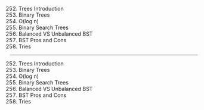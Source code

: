 252. Trees Introduction
253. Binary Trees
254. O(log n)
255. Binary Search Trees
256. Balanced VS Unbalanced BST
257. BST Pros and Cons
258. Tries

---

252. Trees Introduction
253. Binary Trees
254. O(log n)
255. Binary Search Trees
256. Balanced VS Unbalanced BST
257. BST Pros and Cons
258. Tries

